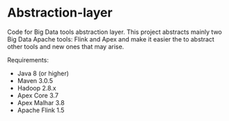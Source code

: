 # Abstraction-layer
Code for Big Data tools abstraction layer.
This project abstracts mainly two Big Data Apache tools: Flink and Apex
and make it easier the to abstract other tools and new ones that may arise.

Requirements:
- Java 8 (or higher)
- Maven 3.0.5
- Hadoop 2.8.x 
- Apex Core 3.7
- Apex Malhar 3.8
- Apache Flink 1.5
